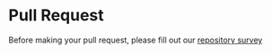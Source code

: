 # Pull Request

Before making your pull request, please fill out our [repository survey](https://forms.gle/JobChkLNdtD9ETuHA) 
